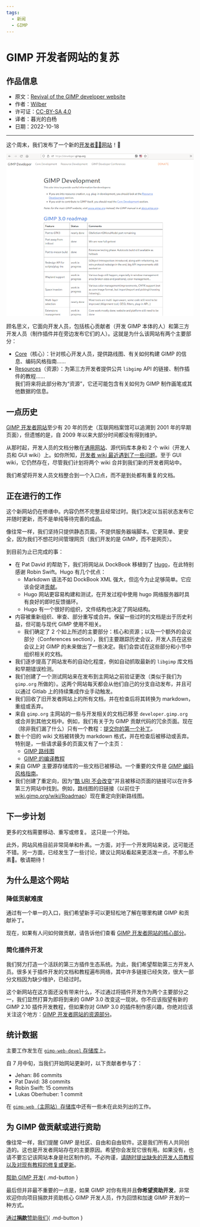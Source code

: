 ```yaml
---
tags:
  - 新闻
  - GIMP
---
```


# GIMP 开发者网站的复苏

## 作品信息

- 原文：[Revival of the GIMP developer website](https://www.gimp.org/news/2022/10/16/gimp-developer-website-rewrite/)
- 作者：[Wilber](https://www.gimp.org/author/wilber.html)
- 许可证：[CC-BY-SA 4.0](https://creativecommons.org/licenses/by-sa/4.0/)
- 译者：暮光的白杨
- 日期：2022-10-18

----

这个周末，我们发布了一个新的[开发者🧑‍💻网站](https://developer.gimp.org/)！🥳

![gimp](./images/2022-10/gimp-developer-website-revival-2022.png)

顾名思义，它面向开发人员，包括核心贡献者（开发 GIMP 本体的人）和第三方开发人员（制作插件并在旁边发布它们的人）。这就是为什么该网站有两个主要部分：

- [Core](https://developer.gimp.org/core/)（核心）：针对核心开发人员，提供路线图、有关如何构建 GIMP 的信息、编码风格指南……
- [Resources](https://developer.gimp.org/resource/)（资源）：为第三方开发者提供公共 `libgimp` API 的链接、制作插件的教程……  
我们将来将此部分称为“资源”，它还可能包含有关如何为 GIMP 制作画笔或其他数据的信息。

## 一点历史

[GIMP 开发者网站](https://developer.gimp.org/)至少有 20 年的历史（互联网档案馆可以追溯到 2001 年的早期页面），但遗憾的是，自 2009 年以来大部分时间都没有得到维护。

从那时起，开发人员的文档分散在[通用网站](https://www.gimp.org/)、源代码库本身和 2 个 wiki（开发人员和 GUI wiki）上。如你所知，[开发者 wiki 最近遇到了一些问题](https://www.gimp.org/news/2022/08/27/gimp-2-99-12-released/#development-website)。至于 GUI wiki，它仍然存在，尽管我们计划将两个 wiki 合并到我们新的开发者网站中。

我们希望将开发人员文档整合到一个入口点，而不是到处都有重复的文档。

## 正在进行的工作

这个新网站仍在修缮中。内容仍然不完整且经常过时。我们决定以当前状态发布它并随时更新，而不是单纯等待完善的成品。

像往常一样，我们坚持只提供静态页面，不提供服务器端脚本。它更简单、更安全，因为我们不想花时间管理网页（我们开发的是 GIMP，而不是网页）。

到目前为止已完成的事：

- 在 Pat David 的帮助下，我们将网站从 DockBook 移植到了 [Hugo](https://gohugo.io/)，在此特别感谢 Robin Swift。Hugo 有几个优点：  
    - Markdown 语法不如 DockBook XML 强大，但迄今为止足够简单。它应该会促进[贡献](https://gitlab.gnome.org/Infrastructure/gimp-web-devel/)。  
    - Hugo 网站更容易构建和测试，在开发过程中使用 hugo 网络服务器时具有良好的即时反馈循环。  
    - Hugo 有一个很好的组织，文件结构也决定了网站结构。  
- 内容被重新组织、审查、部分重写或合并。保留一些过时的文档是出于历史利益，但可能与现代 GIMP 使用不相关。  
    - 我们确定了 2 个如上所述的主要部分：核心和资源；以及一个额外的会议部分（Conferences section），我们主要跟踪历史会议，开发人员在这些会议上对 GIMP 的未来做出了一些决定。我们会尝试在这些部分和小节中组织相关的文档。  
- 我们逐步提高了网站发布的自动化程度，例如自动抓取最新的 `libgimp` 库文档和早期错误检测。  
- 我们创建了一个测试网站来在发布到主网站之前验证更改（类似于我们为 `gimp.org` 所做的）。这两个网站每天都会从他们自己的分支自动发布，并且可以通过 Gitlab 上的持续集成作业手动触发。  
- 我们回收了旧开发者网站上的所有文档，并在检查后将其转换为 markdown，重组或丢弃。  
- 来自 `gimp.org` 主网站的一些与开发相关的文档已移至 `developer.gimp.org` 或合并到其他文档中。例如，我们有关于为 GIMP 贡献代码的冗余页面。现在（除非我们漏了什么）只有一个教程：[提交你的第一个补丁](https://developer.gimp.org/core/submit-patch/)。  
- 数十个旧的 wiki 文档被转换为 markdown 格式，并在检查后被移动或丢弃。特别是，一些请求最多的页面又有了一个主页：  
    - [GIMP 路线图](https://developer.gimp.org/core/roadmap/)  
    - [GIMP 的编译教程](https://developer.gimp.org/core/setup/)  
- 来自 GIMP 主要源存储库的一些文档已被移动。一个重要的文件是 [GIMP 编码风格指南](https://developer.gimp.org/core/coding_style/)。  
- 我们创建了重定向，因为“[酷 URI 不会改变](https://www.w3.org/Provider/Style/URI)”并且被移动页面的链接可以在许多第三方网站中找到。例如，路线图的旧链接（以前位于 [wiki.gimp.org/wiki/Roadmap](https://wiki.gimp.org/wiki/Roadmap)）现在重定向到新路线图。  

## 下一步计划

更多的文档需要移动、重写或修复。 这只是一个开始。

此外，网站风格目前非常简单和朴素。一方面，对于一个开发网站来说，这可能还不错。另一方面，已经发生了一些讨论，建议让网站看起来更活泼一点，不那么朴素🧐。敬请期待！

## 为什么是这个网站

### 降低贡献难度

通过有一个单一的入口，我们希望新手可以更轻松地了解在哪里构建 GIMP 和贡献补丁。

现在，如果有人问如何做贡献，请告诉他们查看 [GIMP 开发者网站的核心部分](https://developer.gimp.org/core/)。

### 简化插件开发

我们努力打造一个活跃的第三方插件生态系统。为此，我们希望帮助第三方开发人员。很多关于插件开发的文档和教程遍布网络，其中许多链接已经失效，很大一部分文档因为缺少维护，已经过时。

这个新网站在这方面还没有带来什么，不过通过将插件开发作为两个主要部分之一，我们显然打算为即将到来的 GIMP 3.0 改变这一现状。你不应该指望有新的 GIMP 2.10 插件开发教程，但如果你对 GIMP 3.0 的插件制作感兴趣，你绝对应该关注这个地方：[GIMP 开发者网站的资源部分](https://developer.gimp.org/resource/)。

## 统计数据

主要工作发生在 [`gimp-web-devel` 存储库](https://gitlab.gnome.org/Infrastructure/gimp-web-devel/)上。

自 7 月中旬，当我们开始网站更新时，以下贡献者参与了：

- Jehan: 86 commits
- Pat David: 38 commits
- Robin Swift: 15 commits
- Lukas Oberhuber: 1 commit

在 [`gimp-web`（主网站）存储库](https://gitlab.gnome.org/Infrastructure/gimp-web/)中还有一些未在此处列出的工作。

## 为 GIMP 做贡献或进行资助

像往常一样，我们提醒 GIMP 是社区、自由和自由软件。这是我们所有人共同创造的。这也是开发者网站存在的主要原因。希望你会发现它很有用。如果没有，也请不要忘记该网站本身是社区制作的。不必拘谨，[请随时提出缺失的开发人员教程以及对现有教程的修复或更新](https://gitlab.gnome.org/Infrastructure/gimp-web-devel/)。

[帮助 GIMP 开发](https://developer.gimp.org/core/){ .md-button }

最后但并非最不重要的一点是，如果 GIMP 对你有用并且**你希望资助开发**，非常欢迎你向项目捐款并资助核心 GIMP 开发人员，作为回馈和加速 GIMP 开发的一种方式。

[通过**捐款**赞助我们](https://www.gimp.org/donating/){ .md-button }